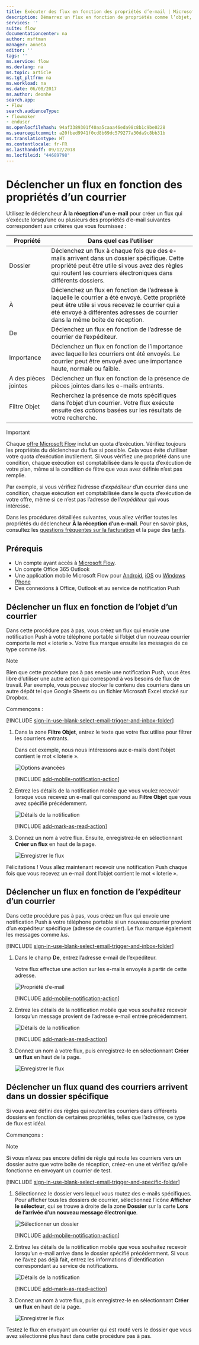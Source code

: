 ```yaml
---
title: Exécuter des flux en fonction des propriétés d’e-mail | Microsoft Docs
description: Démarrez un flux en fonction de propriétés comme l’objet, l’adresse de l’expéditeur ou l’adresse du destinataire d’un e-mail.
services: ''
suite: flow
documentationcenter: na
author: msftman
manager: anneta
editor: ''
tags: ''
ms.service: flow
ms.devlang: na
ms.topic: article
ms.tgt_pltfrm: na
ms.workload: na
ms.date: 06/08/2017
ms.author: deonhe
search.app:
- Flow
search.audienceType:
- flowmaker
- enduser
ms.openlocfilehash: 94af3389301f40aa5caaa46eda98c8b1c9be0228
ms.sourcegitcommit: a20fbed9941f0cd8b69dc579277a30da9c8bb31b
ms.translationtype: HT
ms.contentlocale: fr-FR
ms.lasthandoff: 09/12/2018
ms.locfileid: "44689798"
---
```

# <a name="trigger-a-flow-based-on-email-properties"></a>Déclencher un flux en fonction des propriétés d’un courrier
Utilisez le déclencheur **À la réception d'un e-mail** pour créer un flux qui s’exécute lorsqu’une ou plusieurs des propriétés d’e-mail suivantes correspondent aux critères que vous fournissez :

| Propriété | Dans quel cas l’utiliser |
| --- | --- |
| Dossier |Déclenchez un flux à chaque fois que des e-mails arrivent dans un dossier spécifique. Cette propriété peut être utile si vous avez des règles qui routent les courriers électroniques dans différents dossiers. |
| À |Déclenchez un flux en fonction de l’adresse à laquelle le courrier a été envoyé. Cette propriété peut être utile si vous recevez le courrier qui a été envoyé à différentes adresses de courrier dans la même boîte de réception. |
| De |Déclenchez un flux en fonction de l’adresse de courrier de l’expéditeur. |
| Importance |Déclenchez un flux en fonction de l’importance avec laquelle les courriers ont été envoyés. Le courrier peut être envoyé avec une importance haute, normale ou faible. |
| A des pièces jointes |Déclenchez un flux en fonction de la présence de pièces jointes dans les e-mails entrants. |
| Filtre Objet |Recherchez la présence de mots spécifiques dans l’objet d’un courrier. Votre flux exécute ensuite des *actions* basées sur les résultats de votre recherche. |

> [!IMPORTANT]
> Chaque [offre Microsoft Flow](https://flow.microsoft.com/pricing/) inclut un quota d’exécution. Vérifiez toujours les propriétés du déclencheur du flux si possible. Cela vous évite d’utiliser votre quota d’exécution inutilement. Si vous vérifiez une propriété dans une condition, chaque exécution est comptabilisée dans le quota d’exécution de votre plan, même si la condition de filtre que vous avez définie n’est pas remplie. 

Par exemple, si vous vérifiez l’adresse d’*expéditeur* d’un courrier dans une condition, chaque exécution est comptabilisée dans le quota d’exécution de votre offre, même si ce n’est pas l’adresse de l’*expéditeur* qui vous intéresse.
> 
> 

Dans les procédures détaillées suivantes, vous allez vérifier toutes les propriétés du déclencheur **À la réception d’un e-mail**. Pour en savoir plus, consultez les [questions fréquentes sur la facturation](billing-questions.md#what-counts-as-a-run) et la page des [tarifs](https://ms.flow.microsoft.com/pricing/).

## <a name="prerequisites"></a>Prérequis
* Un compte ayant accès à [Microsoft Flow](https://flow.microsoft.com).
* Un compte Office 365 Outlook
* Une application mobile Microsoft Flow pour [Android](https://aka.ms/flowmobiledocsandroid), [iOS](https://aka.ms/flowmobiledocsios) ou [Windows Phone](https://aka.ms/flowmobilewindows)
* Des connexions à Office, Outlook et au service de notification Push

## <a name="trigger-a-flow-based-on-an-emails-subject"></a>Déclencher un flux en fonction de l’objet d’un courrier
Dans cette procédure pas à pas, vous créez un flux qui envoie une notification Push à votre téléphone portable si l’objet d’un nouveau courrier comporte le mot « loterie ». Votre flux marque ensuite les messages de ce type comme *lus*.

>[!NOTE]
>Bien que cette procédure pas à pas envoie une notification Push, vous êtes libre d’utiliser une autre action qui correspond à vos besoins de flux de travail. Par exemple, vous pouvez stocker le contenu des courriers dans un autre dépôt tel que Google Sheets ou un fichier Microsoft Excel stocké sur Dropbox.

Commençons :

[!INCLUDE [sign-in-use-blank-select-email-trigger-and-inbox-folder](includes/sign-in-use-blank-select-email-trigger-and-inbox-folder.md)]

1. Dans la zone **Filtre Objet**, entrez le texte que votre flux utilise pour filtrer les courriers entrants.
   
     Dans cet exemple, nous nous intéressons aux e-mails dont l’objet contient le mot « loterie ».
   
    ![Options avancées](./media/email-triggers/email-triggers-subject-text.png)

    [!INCLUDE [add-mobile-notification-action](includes/add-mobile-notification-action.md)]

1. Entrez les détails de la notification mobile que vous voulez recevoir lorsque vous recevez un e-mail qui correspond au **Filtre Objet** que vous avez spécifié précédemment.
   
    ![Détails de la notification](./media/email-triggers/email-triggers-4.png)

    [!INCLUDE [add-mark-as-read-action](includes/add-mark-as-read-action.md)]

1. Donnez un nom à votre flux. Ensuite, enregistrez-le en sélectionnant **Créer un flux** en haut de la page.
   
    ![Enregistrer le flux](./media/email-triggers/email-triggers-subject-notification.png)

Félicitations ! Vous allez maintenant recevoir une notification Push chaque fois que vous recevez un e-mail dont l’objet contient le mot « loterie ».

## <a name="trigger-a-flow-based-on-an-emails-sender"></a>Déclencher un flux en fonction de l’expéditeur d’un courrier
Dans cette procédure pas à pas, vous créez un flux qui envoie une notification Push à votre téléphone portable si un nouveau courrier provient d’un expéditeur spécifique (adresse de courrier). Le flux marque également les messages comme *lus*.

[!INCLUDE [sign-in-use-blank-select-email-trigger-and-inbox-folder](includes/sign-in-use-blank-select-email-trigger-and-inbox-folder.md)]

1. Dans le champ **De**, entrez l’adresse e-mail de l’expéditeur. 
   
     Votre flux effectue une action sur les e-mails envoyés à partir de cette adresse.
   
    ![Propriété d’e-mail](./media/email-triggers/email-triggers-from.png)

    [!INCLUDE [add-mobile-notification-action](includes/add-mobile-notification-action.md)]

1. Entrez les détails de la notification mobile que vous souhaitez recevoir lorsqu’un message provient de l’adresse e-mail entrée précédemment.
   
    ![Détails de la notification](./media/email-triggers/email-triggers-sender-notification.png)

    [!INCLUDE [add-mark-as-read-action](includes/add-mark-as-read-action.md)]

1. Donnez un nom à votre flux, puis enregistrez-le en sélectionnant **Créer un flux** en haut de la page.
   
    ![Enregistrer le flux](./media/email-triggers/email-triggers-sender-5.png)

## <a name="trigger-a-flow-when-emails-arrive-in-a-specific-folder"></a>Déclencher un flux quand des courriers arrivent dans un dossier spécifique
Si vous avez défini des règles qui routent les courriers dans différents dossiers en fonction de certaines propriétés, telles que l’adresse, ce type de flux est idéal.

Commençons :

> [!NOTE]
> Si vous n’avez pas encore défini de règle qui route les courriers vers un dossier autre que votre boîte de réception, créez-en une et vérifiez qu’elle fonctionne en envoyant un courrier de test.
> 
> 

[!INCLUDE [sign-in-use-blank-select-email-trigger-and-specific-folder](includes/sign-in-use-blank-select-email-trigger-and-specific-folder.md)]

1. Sélectionnez le dossier vers lequel vous routez des e-mails spécifiques. Pour afficher tous les dossiers de courrier, sélectionnez l’icône **Afficher le sélecteur**, qui se trouve à droite de la zone **Dossier** sur la carte **Lors de l’arrivée d’un nouveau message électronique**.
   
    ![Sélectionner un dossier](./media/email-triggers/email-triggers-2.png)

    [!INCLUDE [add-mobile-notification-action](includes/add-mobile-notification-action.md)]

1. Entrez les détails de la notification mobile que vous souhaitez recevoir lorsqu’un e-mail arrive dans le dossier spécifié précédemment. Si vous ne l’avez pas déjà fait, entrez les informations d’identification correspondant au service de notifications.
   
    ![Détails de la notification](./media/email-triggers/email-triggers-folder-notification.png)

    [!INCLUDE [add-mark-as-read-action](includes/add-mark-as-read-action.md)]

1. Donnez un nom à votre flux, puis enregistrez-le en sélectionnant **Créer un flux** en haut de la page.
   
    ![Enregistrer le flux](./media/email-triggers/email-triggers-7.png)

Testez le flux en envoyant un courrier qui est routé vers le dossier que vous avez sélectionné plus haut dans cette procédure pas à pas.

